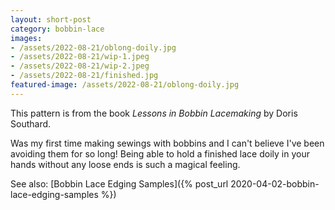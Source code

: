 ```yaml
---
layout: short-post
category: bobbin-lace
images:
- /assets/2022-08-21/oblong-doily.jpg
- /assets/2022-08-21/wip-1.jpeg
- /assets/2022-08-21/wip-2.jpeg
- /assets/2022-08-21/finished.jpg
featured-image: /assets/2022-08-21/oblong-doily.jpg
---
```

This pattern is from the book *Lessons in Bobbin Lacemaking* by Doris Southard.

Was my first time making sewings with bobbins and I can't believe I've been avoiding
them for so long! Being able to hold a finished lace doily in your hands without
any loose ends is such a magical feeling.


See also: [Bobbin Lace Edging Samples]({% post_url 2020-04-02-bobbin-lace-edging-samples %})